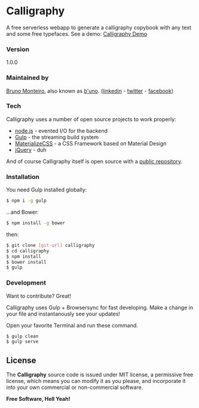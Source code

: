 # Calligraphy
A free serverless webapp to generate a calligraphy copybook with any text and some free typefaces.
See a demo: [Calligraphy Demo]

### Version
1.0.0

### Maintained by
[Bruno Monteiro][b'uno], also known as [b'uno]. ([linkedin] - [twitter] - [facebook])

### Tech

Calligraphy uses a number of open source projects to work properly:

* [node.js] - evented I/O for the backend
* [Gulp] - the streaming build system
* [MaterializeCSS] - a CSS Framework based on Material Design
* [jQuery] - duh

And of course Calligraphy itself is open source with a [public repository][GitHub].

### Installation

You need Gulp installed globally:

```sh
$ npm i -g gulp
```

...and Bower:
```sh
$ npm install -g bower
```
then:

```sh
$ git clone [git-url] calligraphy
$ cd calligraphy
$ npm install
$ bower install
$ gulp
```

### Development

Want to contribute? Great!

Calligraphy uses Gulp + Browsersync for fast developing.
Make a change in your file and instantanously see your updates!

Open your favorite Terminal and run these command.

```sh
$ gulp clean
$ gulp serve
```

License
----

The **Calligraphy** source code is issued under MIT license, a permissive free license, which means you can modify it as you please, and incorporate it into your own commercial or non-commercial software.

**Free Software, Hell Yeah!**

[//]: # (These are reference links used in the body of this note and get stripped out when the markdown processor does it's job. There is no need to format nicely because it shouldn't be seen. Thanks SO - http://stackoverflow.com/questions/4823468/store-comments-in-markdown-syntax)


   [GitHub]: <https://github.com/bunomonteiro/Calligraphy>
   [git-url]: <https://github.com/bunomonteiro/Calligraphy.git>
   [b'uno]: <http://buno.com.br>
   [linkedin]: <http://linkedin.com/in/bunomonteiro>
   [twitter]: <http://twitter.com/bunomonteiro>
   [facebook]: <http://fb.com/bunomonteiro>
   [marked]: <https://github.com/chjj/marked>
   [node.js]: <http://nodejs.org>
   [jQuery]: <http://jquery.com>
   [Gulp]: <http://gulpjs.com>
   [MaterializeCSS]: <https://github.com/Dogfalo/materialize>
   [Calligraphy Demo]: <lab.buno.com.br/calli/>
